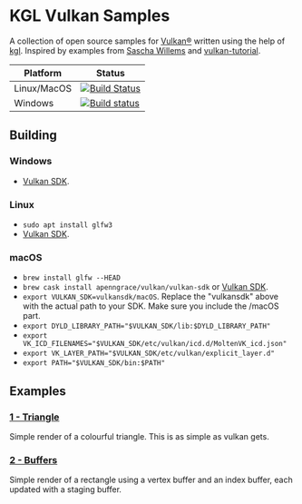 # KGL Vulkan Samples

A collection of open source samples for [Vulkan®](https://www.khronos.org/vulkan/) written using the help of [kgl](https://github.com/Dominaezzz/kgl).
Inspired by examples from [Sascha Willems](https://github.com/SaschaWillems/Vulkan) and [vulkan-tutorial](https://vulkan-tutorial.com/).

|Platform|Status|
|-----|-----|
|Linux/MacOS|[![Build Status](https://travis-ci.com/Dominaezzz/kgl-vulkan-samples.svg?branch=master)](https://travis-ci.com/Dominaezzz/kgl-vulkan-samples)|
|Windows|[![Build status](https://ci.appveyor.com/api/projects/status/github/Dominaezzz/kgl-vulkan-samples?branch=master&svg=true)](https://ci.appveyor.com/project/Dominaezzz/kgl-vulkan-samples)|

## Building
### Windows
- [Vulkan SDK](https://vulkan.lunarg.com/sdk/home).
### Linux
- `sudo apt install glfw3`
- [Vulkan SDK](https://vulkan.lunarg.com/sdk/home).
### macOS
- `brew install glfw --HEAD`
- `brew cask install apenngrace/vulkan/vulkan-sdk` or [Vulkan SDK](https://vulkan.lunarg.com/sdk/home).
- `export VULKAN_SDK=vulkansdk/macOS`. Replace the "vulkansdk" above with the actual path to your SDK. Make sure you include the /macOS part.
- `export DYLD_LIBRARY_PATH="$VULKAN_SDK/lib:$DYLD_LIBRARY_PATH"`
- `export VK_ICD_FILENAMES="$VULKAN_SDK/etc/vulkan/icd.d/MoltenVK_icd.json"`
- `export VK_LAYER_PATH="$VULKAN_SDK/etc/vulkan/explicit_layer.d"`
- `export PATH="$VULKAN_SDK/bin:$PATH"`

## Examples

### [1 - Triangle](triangle/src/commonMain/kotlin/Main.kt)
Simple render of a colourful triangle. This is as simple as vulkan gets.

### [2 - Buffers](buffers/src/commonMain/kotlin/Main.kt)
Simple render of a rectangle using a vertex buffer and an index buffer, each updated with a staging buffer.
